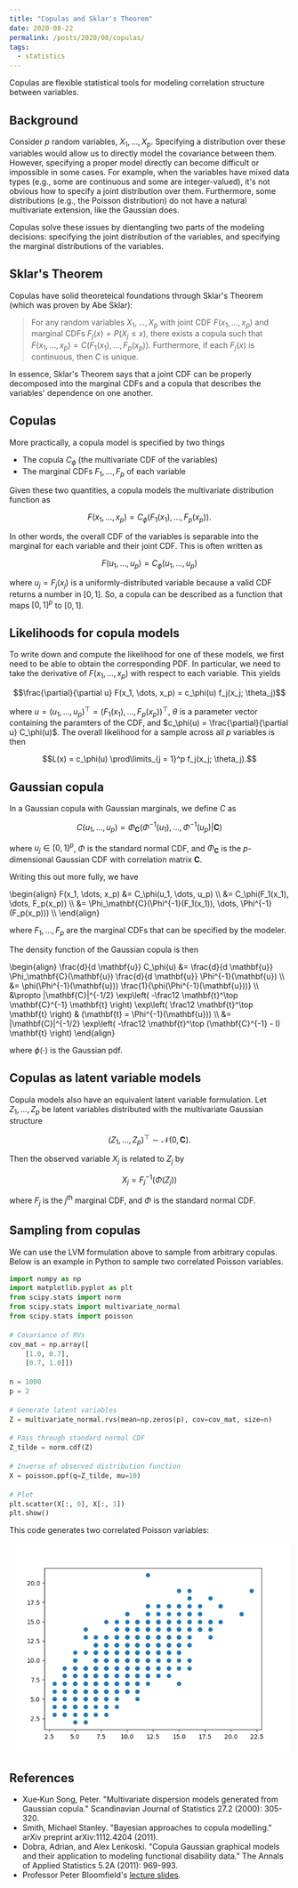 ```yaml
---
title: "Copulas and Sklar's Theorem"
date: 2020-08-22
permalink: /posts/2020/08/copulas/
tags:
  - statistics
---
```


Copulas are flexible statistical tools for modeling correlation structure between variables.

## Background

Consider $p$ random variables, $X_1, \dots, X_p$. Specifying a distribution over these variables would allow us to directly model the covariance between them. However, specifying a proper model directly can become difficult or impossible in some cases. For example, when the variables have mixed data types (e.g., some are continuous and some are integer-valued), it's not obvious how to specify a joint distribution over them. Furthermore, some distributions (e.g., the Poisson distribution) do not have a natural multivariate extension, like the Gaussian does.

Copulas solve these issues by dientangling two parts of the modeling decisions: specifying the joint distribution of the variables, and specifying the marginal distributions of the variables.

## Sklar's Theorem

Copulas have solid theoreteical foundations through Sklar's Theorem (which was proven by Abe Sklar):

> For any random variables $X_1, \dots, X_p$ with joint CDF $F(x_1, \dots, x_p)$ and marginal CDFs $F_j(x) = P(X_j \leq x)$, there exists a copula such that $F(x_1, \dots, x_p) = C(F_1(x_1), \dots, F_p(x_p))$.
> Furthermore, if each $F_j(x)$ is continuous, then $C$ is unique.

In essence, Sklar's Theorem says that a joint CDF can be properly decomposed into the marginal CDFs and a copula that describes the variables' dependence on one another.

## Copulas

More practically, a copula model is specified by two things

- The copula $C_\phi$ (the multivariate CDF of the variables)
- The marginal CDFs $F_1, \dots, F_p$ of each variable

Given these two quantities, a copula models the multivariate distribution function as

$$F(x_1, \dots, x_p) = C_\phi(F_1(x_1), \dots, F_p(x_p)).$$

In other words, the overall CDF of the variables is separable into the marginal for each variable and their joint CDF. This is often written as 

$$F(u_1, \dots, u_p) = C_\phi(u_1, \dots, u_p)$$

where $u_j = F_j(x_j)$ is a uniformly-distributed variable because a valid CDF returns a number in $[0, 1]$. So, a copula can be described as a function that maps $[0, 1]^p$ to $[0, 1]$.


## Likelihoods for copula models

To write down and compute the likelihood for one of these models, we first need to be able to obtain the corresponding PDF. In particular, we need to take the derivative of $F(x_1, \dots, x_p)$ with respect to each variable. This yields

$$\frac{\partial}{\partial u} F(x_1, \dots, x_p) = c_\phi(u) f_j(x_j; \theta_j)$$

where $u = (u_1, \dots, u_p)^\top = (F_1(x_1), \dots, F_p(x_p))^\top$, $\theta$ is a parameter vector containing the paramters of the CDF, and $c_\phi(u) = \frac{\partial}{\partial u} C_\phi(u)$. The overall likelihood for a sample across all $p$ variables is then

$$L(x) =  c_\phi(u) \prod\limits_{j = 1}^p f_j(x_j; \theta_j).$$

## Gaussian copula

In a Gaussian copula with Gaussian marginals, we define $C$ as 

$$C(u_1, \dots, u_p) = \Phi_\mathbf{C}(\Phi^{-1}(u_1), \dots, \Phi^{-1}(u_p) | \mathbf{C})$$

where $u_j \in [0, 1]^p$, $\Phi$ is the standard normal CDF, and $\Phi_\mathbf{C}$ is the $p$-dimensional Gaussian CDF with correlation matrix $\mathbf{C}$.

Writing this out more fully, we have

\begin{align} F(x_1, \dots, x_p) &= C_\phi(u_1, \dots, u_p) \\\ &= C_\phi(F_1(x_1), \dots, F_p(x_p)) \\\ &= \Phi_\mathbf{C}(\Phi^{-1}(F_1(x_1)), \dots, \Phi^{-1}(F_p(x_p))) \\\ \end{align}

where $F_1, \dots, F_p$ are the marginal CDFs that can be specified by the modeler.

The density function of the Gaussian copula is then

\begin{align} \frac{d}{d \mathbf{u}} C_\phi(u) &= \frac{d}{d \mathbf{u}} \Phi_\mathbf{C}(\mathbf{u}) \frac{d}{d \mathbf{u}} \Phi^{-1}(\mathbf{u}) \\\ &= \phi(\Phi^{-1}(\mathbf{u})) \frac{1}{\phi(\Phi^{-1}(\mathbf{u}))} \\\ &\propto \|\mathbf{C}\|^{-1/2} \exp\left( -\frac12 \mathbf{t}^\top \mathbf{C}^{-1} \mathbf{t} \right) \exp\left( \frac12 \mathbf{t}^\top \mathbf{t} \right) & (\mathbf{t} = \Phi^{-1}(\mathbf{u})) \\\ &= \|\mathbf{C}\|^{-1/2} \exp\left( -\frac12 \mathbf{t}^\top (\mathbf{C}^{-1} - I) \mathbf{t} \right) \end{align}

where $\phi(\cdot)$ is the Gaussian pdf.


## Copulas as latent variable models

Copula models also have an equivalent latent variable formulation. Let $Z_1, \dots, Z_p$ be latent variables distributed with the multivariate Gaussian structure

$$(Z_1, \dots, Z_p)^\top \sim \mathcal{N}(0, \mathbf{C}).$$

Then the observed variable $X_j$ is related to $Z_j$ by

$$X_j = F_j^{-1}(\Phi(Z_j))$$

where $F_j$ is the $j^{th}$ marginal CDF, and $\Phi$ is the standard normal CDF.

## Sampling from copulas

We can use the LVM formulation above to sample from arbitrary copulas. Below is an example in Python to sample two correlated Poisson variables.

```python
import numpy as np
import matplotlib.pyplot as plt
from scipy.stats import norm
from scipy.stats import multivariate_normal
from scipy.stats import poisson

# Covariance of RVs
cov_mat = np.array([
	[1.0, 0.7],
	[0.7, 1.0]])

n = 1000
p = 2

# Generate latent variables
Z = multivariate_normal.rvs(mean=np.zeros(p), cov=cov_mat, size=n)

# Pass through standard normal CDF
Z_tilde = norm.cdf(Z)

# Inverse of observed distribution function
X = poisson.ppf(q=Z_tilde, mu=10)

# Plot
plt.scatter(X[:, 0], X[:, 1])
plt.show()
```

This code generates two correlated Poisson variables:

![Poisson RVs](/assets/poisson_correlated_rvs.png)



## References

- Xue‐Kun Song, Peter. "Multivariate dispersion models generated from Gaussian copula." Scandinavian Journal of Statistics 27.2 (2000): 305-320.
- Smith, Michael Stanley. "Bayesian approaches to copula modelling." arXiv preprint arXiv:1112.4204 (2011).
- Dobra, Adrian, and Alex Lenkoski. "Copula Gaussian graphical models and their application to modeling functional disability data." The Annals of Applied Statistics 5.2A (2011): 969-993.
- Professor Peter Bloomfield's [lecture slides](https://www.stat.ncsu.edu/people/bloomfield/courses/st810j/slides/copula.pdf).
